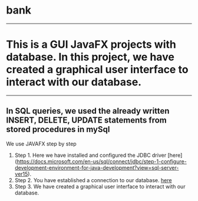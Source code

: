 # bank
---
# This is a GUI JavaFX projects with database. In this project, we have created a graphical user interface to interact with our database.
---
In SQL queries, we used the already written INSERT, DELETE, UPDATE statements from stored procedures in mySql
---
We use JAVAFX
step by step
1) Step 1. Here we have installed and configured the JDBC driver [here] (https://docs.microsoft.com/en-us/sql/connect/jdbc/step-1-configure-development-environment-for-java-development?view=sql-server-ver15).
2) Step 2. You have established a connection to our database. [here](https://docs.microsoft.com/en-us/sql/connect/jdbc/step-3-proof-of-concept-connected-to-sql-using-java?view=sql-server-ver15)
3) Step 3. We have created a graphical user interface to interact with our database.
